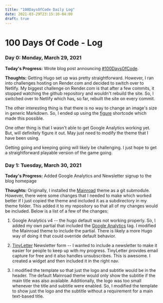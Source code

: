 ```yaml
---
title: "100DaysOfCode Daily Log"
date: 2021-03-29T23:15:10-04:00
draft: true
---
```


# 100 Days Of Code - Log

### Day 0: Monday, March 29, 2021

**Today's Progress:** Wrote blog post announcing [#100DaysOfCode](https://www.100daysofcode.com/rules/).

**Thoughts:** Getting Hugo set up was pretty straightforward. However, I ran into challenges hosting on Render.com and decided to switch over to Netlify. My biggest challenge on Render.com is that after a few commits, it stopped watching the github repository and wouldn't rebuild the site. So, I switched over to Netlify which has, so far, rebuilt the site on every commit. 

The other interesting thing is that there is no way to change an image's size in generic Markdown. So, I ended up using the [figure](https://gohugo.io/content-management/shortcodes/#figure) shortcode which made this possible.

One other thing is that I wasn't able to get Google Analytics working yet. But, will definitely figure it out. May just need to modify the theme that I have been using.

Getting going and keeping going will likely be challenging. I just hope to get a straightforward playable version of the game going.

### Day 1: Tuesday, March 30, 2021

**Today's Progress:** Added Google Analytics and Newsletter signup to the blog homepage

**Thoughts:** Originally, I installed the [Mainroad](https://themes.gohugo.io/mainroad/) theme as a git submodule. However, there were some changes that I needed to make which worked better if I just copied the theme and included it as a subdirectory in my theme folder. This added it to my repository so that all of my changes would be included. Below is a list of a few of the changes:

1. Google Analytics v4 -- the hugo default was not working properly. So, I added my own partial that included the [Google Analytics](https://analytics.google.com) tag. I modified the Mainroad theme to include the partial. There is likely a more Hugo way of doing it that could override default behavior.

2. [TinyLetter](https://tinyletter.com/) Newsletter form -- I wanted to include a newsletter to make it easier for people to keep up with my progress. TinyLetter provides email capture for free and it also handles unsubscribes. This is awesome. I created a widget and then included it in the right nav.

3. I modified the template so that just the logo and subtitle would be in the header. The default Mainroad theme would only show the subtitle if the main title was also available. Additionally, the logo was too small whenever the title and subtitle were enabled. So, I modified the template to show just the logo and the subtitle without a requirement for a main text-based title.